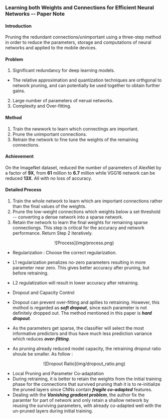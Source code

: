 ### Learning both Weights and Connections for Efficient Neural Networks -- Paper Note
#### Introduction
Pruning the redundant connections/unimportant using a three-step method in order to reduce the parameters, storage and computations of neural networks and applied to the mobile devices.

#### Problem
1. Significant redundancy for deep learning models.
 + The relative approximation and quantization techniques are orthgonal to network pruning, and can potentially be used together to obtain further gains.
2. Large number of parameters of nerual networks.
3. Complexity and Over-fitting.

#### Method
1. Train the newwork to learn which connectings are important.
2. Prune the unimportant connections.
3. Retrain the network to fine tune the weights of the remaining connections.

#### Achievement
On the ImageNet dataset, reduced the number of parameters of AlexNet by a factor of **9X**, from **61** million to **6.7** million while VGG16 network can be reduced **13X**. All with no loss of accuracy.

#### Detailed Process
1. Train the whole network to learn which are important connections rather than the final values of the weights.
2. Prune the low-weight connections which weights below a set threshold -- converting a dense network into a sparse network.
3. Retain the network to learn the final weights for remaining sparse connectiongs. This step is critical for the accuracy and network performance. Return Step 2 iteratively.

<p align="center">![Process](img/process.png)</p>

+ Regularization : Choose the correct regularization.
 + L1 regularization penalizes no-zero parameters resulting in more parameter near zero. This gives better accuracy after pruning, but before retraining.
 + L2 regulatization will result in lower accuracy after retraining.

+ Dropout and Capacity Control
 + Dropout can prevent over-fitting and apllies to retraining. However, this mothod is regarded as ***soft dropout***, since each parameter is not definitely dropped out. The method mentioned in this paper is ***hard dropout***.
 + As the parameters get sparse, the classifier will select the most informative predictors and thus have much less prediction variance which reduces ***over-fitting***.
 + As pruning already reduced model capacity, the retraining dropout ratio shoule be smaller. As follow :

<p align="center" markdown="1">![Dropout Ratio](img/dropout_ratio.png)</p>

+ Local Pruning and Parameter Co-adaptation
 + During retraining, it is better to retain the weights from the initial training phase for the connections that survived pruning thah it is to re-initialize the pruned layers since CNNs contain ***fragile co-adapted*** features.
 + Dealing with the ***Vanishing gradient problem***, the author fix the paramter for part of network and only retain a shallow network by reusing the surviving parameters, with already co-adapted well with the un-pruned layers during initial training.
